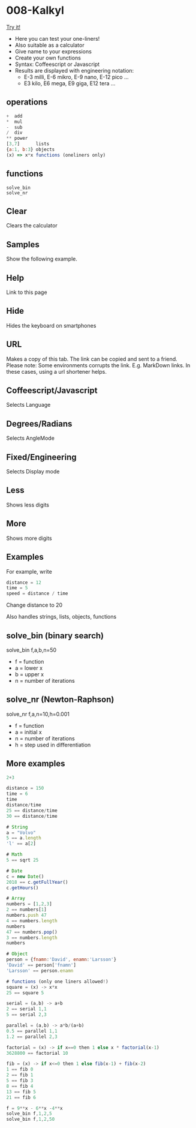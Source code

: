 # 008-Kalkyl

[Try it!](https://christernilsson.github.io/2023/008-Kalkyl)

* Here you can test your one-liners!
* Also suitable as a calculator
* Give name to your expressions
* Create your own functions
* Syntax: Coffeescript or Javascript
* Results are displayed with engineering notation:
	* E-3 milli, E-6 mikro, E-9 nano, E-12 pico ...
	* E3  kilo,  E6  mega,  E9  giga, E12  tera ...

## operations
```js
+  add
*  mul
-  sub
/  div
** power
[3,7]      lists
{a:1, b:3} objects
(x) => x*x functions (oneliners only)
```

## functions
```
solve_bin
solve_nr
```

## Clear
Clears the calculator

## Samples
Show the following example.

## Help
Link to this page

## Hide
Hides the keyboard on smartphones

## URL

Makes a copy of this tab. The link can be copied and sent to a friend.
Please note: Some environments corrupts the link. E.g. MarkDown links. 
In these cases, using a url shortener helps.

## Coffeescript/Javascript

Selects Language

## Degrees/Radians

Selects AngleMode

## Fixed/Engineering

Selects Display mode

## Less

Shows less digits

## More

Shows more digits

## Examples

For example, write

```javascript
distance = 12
time = 5
speed = distance / time
```

Change distance to 20

Also handles strings, lists, objects, functions

## solve_bin (binary search)

solve_bin f,a,b,n=50
* f = function
* a = lower x
* b = upper x
* n = number of iterations

## solve_nr (Newton-Raphson)
solve_nr f,a,n=10,h=0.001
* f = function
* a = initial x
* n = number of iterations
* h = step used in differentiation

## More examples

```javascript
2+3

distance = 150
time = 6
time
distance/time
25 == distance/time
30 == distance/time

# String
a = "Volvo" 
5 == a.length
'l' == a[2]

# Math
5 == sqrt 25 

# Date
c = new Date() 
2018 == c.getFullYear()
c.getHours()

# Array
numbers = [1,2,3] 
2 == numbers[1]
numbers.push 47
4 == numbers.length
numbers 
47 == numbers.pop()
3 == numbers.length
numbers

# Object
person = {fnamn:'David', enamn:'Larsson'}
'David' == person['fnamn']
'Larsson' == person.enamn

# functions (only one liners allowed!)
square = (x) -> x*x
25 == square 5

serial = (a,b) -> a+b
2 == serial 1,1
5 == serial 2,3

parallel = (a,b) -> a*b/(a+b)
0.5 == parallel 1,1
1.2 == parallel 2,3

factorial = (x) -> if x==0 then 1 else x * factorial(x-1)
3628800 == factorial 10

fib = (x) -> if x<=0 then 1 else fib(x-1) + fib(x-2) 
1 == fib 0
2 == fib 1
5 == fib 3
8 == fib 4
13 == fib 5
21 == fib 6

f = 9**x - 6**x -4**x
solve_bin f,1,2,5
solve_bin f,1,2,50
```
